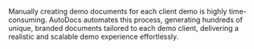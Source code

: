 Manually creating demo documents for each client demo is highly time-consuming. AutoDocs automates this process, generating hundreds of unique, branded documents tailored to each demo client, delivering a realistic and scalable demo experience effortlessly.
